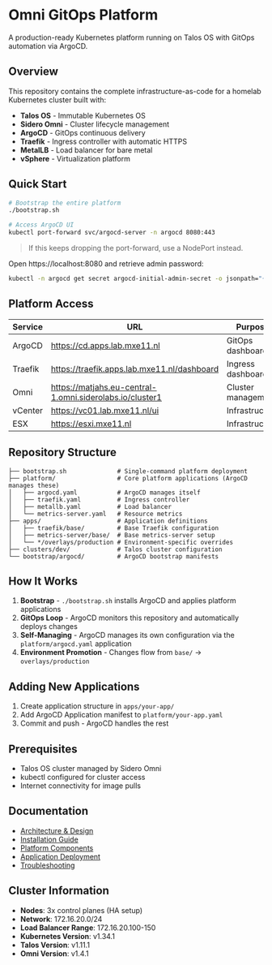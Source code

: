 # Omni GitOps Platform

A production-ready Kubernetes platform running on Talos OS with GitOps automation via ArgoCD.

## Overview

This repository contains the complete infrastructure-as-code for a homelab Kubernetes cluster built with:

- **Talos OS** - Immutable Kubernetes OS
- **Sidero Omni** - Cluster lifecycle management
- **ArgoCD** - GitOps continuous delivery
- **Traefik** - Ingress controller with automatic HTTPS
- **MetalLB** - Load balancer for bare metal
- **vSphere** - Virtualization platform

## Quick Start

```bash
# Bootstrap the entire platform
./bootstrap.sh

# Access ArgoCD UI
kubectl port-forward svc/argocd-server -n argocd 8080:443
```

> If this keeps dropping the port-forward, use a NodePort instead.

Open https://localhost:8080 and retrieve admin password:
```bash
kubectl -n argocd get secret argocd-initial-admin-secret -o jsonpath="{.data.password}" | base64 -d
```

## Platform Access

| Service | URL                                                      | Purpose            |
| ------- | -------------------------------------------------------- | ------------------ |
| ArgoCD  | https://cd.apps.lab.mxe11.nl                             | GitOps dashboard   |
| Traefik | https://traefik.apps.lab.mxe11.nl/dashboard              | Ingress dashboard  |
| Omni    | https://matjahs.eu-central-1.omni.siderolabs.io/cluster1 | Cluster management |
| vCenter | https://vc01.lab.mxe11.nl/ui                             | Infrastructure     |
| ESX     | https://esxi.mxe11.nl                                    | Infrastructure     |

## Repository Structure

```
├── bootstrap.sh              # Single-command platform deployment
├── platform/                 # Core platform applications (ArgoCD manages these)
│   ├── argocd.yaml           # ArgoCD manages itself
│   ├── traefik.yaml          # Ingress controller
│   ├── metallb.yaml          # Load balancer
│   └── metrics-server.yaml   # Resource metrics
├── apps/                     # Application definitions
│   ├── traefik/base/         # Base Traefik configuration
│   ├── metrics-server/base/  # Base metrics-server setup
│   └── */overlays/production # Environment-specific overrides
├── clusters/dev/             # Talos cluster configuration
└── bootstrap/argocd/         # ArgoCD bootstrap manifests
```

## How It Works

1. **Bootstrap** - `./bootstrap.sh` installs ArgoCD and applies platform applications
2. **GitOps Loop** - ArgoCD monitors this repository and automatically deploys changes
3. **Self-Managing** - ArgoCD manages its own configuration via the `platform/argocd.yaml` application
4. **Environment Promotion** - Changes flow from `base/` → `overlays/production`

## Adding New Applications

1. Create application structure in `apps/your-app/`
2. Add ArgoCD Application manifest to `platform/your-app.yaml`
3. Commit and push - ArgoCD handles the rest

## Prerequisites

- Talos OS cluster managed by Sidero Omni
- kubectl configured for cluster access
- Internet connectivity for image pulls

## Documentation

- [Architecture & Design](architecture.md)
- [Installation Guide](installation.md)
- [Platform Components](platform-components.md)
- [Application Deployment](application-deployment.md)
- [Troubleshooting](troubleshooting.md)

## Cluster Information

- **Nodes**: 3x control planes (HA setup)
- **Network**: 172.16.20.0/24
- **Load Balancer Range**: 172.16.20.100-150
- **Kubernetes Version**: v1.34.1
- **Talos Version**: v1.11.1
- **Omni Version**: v1.4.1
